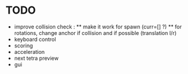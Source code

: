 # TODO
* improve collision check :
** make it work for spawn (curr=[] ?)
** for rotations, change anchor if collision and if possible (translation l/r)
* keyboard control
* scoring
* acceleration
* next tetra preview
* gui
